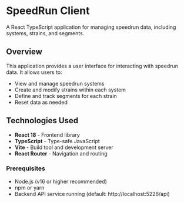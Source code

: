 # SpeedRun Client

A React TypeScript application for managing speedrun data, including systems, strains, and segments.

## Overview

This application provides a user interface for interacting with speedrun data. It allows users to:

- View and manage speedrun systems
- Create and modify strains within each system
- Define and track segments for each strain
- Reset data as needed

## Technologies Used

- **React 18** - Frontend library
- **TypeScript** - Type-safe JavaScript
- **Vite** - Build tool and development server
- **React Router** - Navigation and routing

### Prerequisites

- Node.js (v16 or higher recommended)
- npm or yarn
- Backend API service running (default: http://localhost:5226/api)
